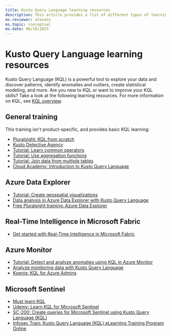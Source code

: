 ```yaml
---
title: Kusto Query Language learning resources
description: This article provides a list of different types of learning resources for ramping up on KQL.
ms.reviewer: alexans
ms.topic: conceptual
ms.date: 06/10/2025
---
```

# Kusto Query Language learning resources

Kusto Query Language (KQL) is a powerful tool to explore your data and discover patterns, identify anomalies and outliers, create statistical modeling, and more. Are you new to KQL or want to improve your KQL skills? Take a look at the following learning resources.
For more information on KQL, see [KQL overview](/kusto/query/index?view=azure-data-explorer&preserve-view=true).

## General training

This training isn't product-specific, and provides basic KQL learning:

* [Pluralsight: KQL from scratch](https://www.pluralsight.com/courses/kusto-query-language-kql-from-scratch)
* [Kusto Detective Agency](https://detective.kusto.io/)
* [Tutorial: Learn common operators](/kusto/query/tutorials/learn-common-operators?view=azure-data-explorer&preserve-view=true)
* [Tutorial: Use aggregation functions](/kusto/query/tutorials/use-aggregation-functions?view=azure-data-explorer&preserve-view=true)
* [Tutorial: Join data from multiple tables](/kusto/query/tutorials/join-data-from-multiple-tables?view=azure-data-explorer&preserve-view=true)
* [Cloud Academy: Introduction to Kusto Query Language](https://cloudacademy.com/lab/introduction-to-kusto-query-language/)

## Azure Data Explorer

* [Tutorial: Create geospatial visualizations](/kusto/query/tutorials/create-geospatial-visualizations?view=azure-data-explorer&preserve-view=true)
* [Data analysis in Azure Data Explorer with Kusto Query Language](/training/paths/data-analysis-data-explorer-kusto-query-language/)
* [Free Pluralsight training: Azure Data Explorer](https://www.pluralsight.com/partners/microsoft/azure-data-explorer)

## Real-Time Intelligence in Microsoft Fabric

* [Get started with Real-Time Intelligence in Microsoft Fabric](/training/modules/get-started-kusto-fabric/)

## Azure Monitor

* [Tutorial: Detect and analyze anomalies using KQL in Azure Monitor](/azure/azure-monitor/logs/kql-machine-learning-azure-monitor)
* [Analyze monitoring data with Kusto Query Language](/training/paths/analyze-monitoring-data-with-kql/)
* [Koenig: KQL for Azure Admins](https://www.koenig-solutions.com/kql-azure-admins-training)

## Microsoft Sentinel

* [Must learn KQL](https://github.com/rod-trent/MustLearnKQL)
* [Udemy: Learn KQL for Microsoft Sentinel](https://www.udemy.com/course/learn-kql-for-microsoft-sentinel/)
* [SC-200: Create queries for Microsoft Sentinel using Kusto Query Language (KQL)](/training/paths/sc-200-utilize-kql-for-azure-sentinel/)
* [Infosec Train: Kusto Query Language (KQL) eLearning Training Program Online](https://www.infosectrain.com/self-paced-learning/kusto-query-language-training/)

